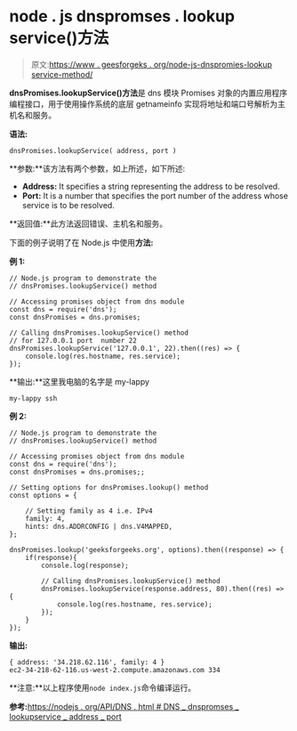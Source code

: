 # node . js dnspromses . lookup service()方法

> 原文:[https://www . geesforgeks . org/node-js-dnspromies-lookup service-method/](https://www.geeksforgeeks.org/node-js-dnspromises-lookupservice-method/)

**dnsPromises.lookupService()方法**是 dns 模块 Promises 对象的内置应用程序编程接口，用于使用操作系统的底层 getnameinfo 实现将地址和端口号解析为主机名和服务。

**语法:**

```
dnsPromises.lookupService( address, port )
```

**参数:**该方法有两个参数，如上所述，如下所述:

*   **Address:** It specifies a string representing the address to be resolved.
*   **Port:** It is a number that specifies the port number of the address whose service is to be resolved.

**返回值:**此方法返回错误、主机名和服务。

下面的例子说明了在 Node.js 中使用**方法:**

**例 1:**

```
// Node.js program to demonstrate the   
// dnsPromises.lookupService() method

// Accessing promises object from dns module
const dns = require('dns');
const dnsPromises = dns.promises;

// Calling dnsPromises.lookupService() method
// for 127.0.0.1 port  number 22
dnsPromises.lookupService('127.0.0.1', 22).then((res) => {
    console.log(res.hostname, res.service);
});
```

**输出:**这里我电脑的名字是 my-lappy

```
my-lappy ssh
```

**例 2:**

```
// Node.js program to demonstrate the   
// dnsPromises.lookupService() method

// Accessing promises object from dns module
const dns = require('dns');
const dnsPromises = dns.promises;;

// Setting options for dnsPromises.lookup() method
const options = {

    // Setting family as 4 i.e. IPv4
    family: 4,
    hints: dns.ADDRCONFIG | dns.V4MAPPED,
};

dnsPromises.lookup('geeksforgeeks.org', options).then((response) => {
    if(response){
        console.log(response);

        // Calling dnsPromises.lookupService() method 
        dnsPromises.lookupService(response.address, 80).then((res) => {
            console.log(res.hostname, res.service);
        });
    }
});
```

**输出:**

```
{ address: '34.218.62.116', family: 4 }
ec2-34-218-62-116.us-west-2.compute.amazonaws.com 334

```

**注意:**以上程序使用`node index.js`命令编译运行。

**参考:**[https://nodejs . org/API/DNS . html # DNS _ dnspromses _ lookupservice _ address _ port](https://nodejs.org/api/dns.html#dns_dnspromises_lookupservice_address_port)